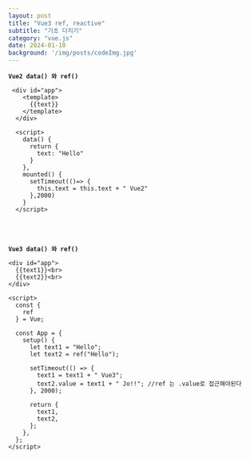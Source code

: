 ```yaml
---
layout: post
title: "Vue3 ref, reactive"
subtitle: "기초 다지기"
category: "vue.js"
date: 2024-01-10
background: '/img/posts/codeImg.jpg'
---
```


**`Vue2 data() 와 ref()`**

```vue
 <div id="app">
    <template>
      {{text}}
    </template>
  </div>

  <script>
    data() {
      return {
        text: "Hello"
      }
    },
    mounted() {
      setTimeout(()=> {
        this.text = this.text + " Vue2"
      },2000)
    }
  </script>
```
<br>
<br>


**`Vue3 data() 와 ref()`**

```vue
<div id="app">
  {{text1}}<br>
  {{text2}}<br>
</div>

<script>
  const {  
    ref
  } = Vue;

  const App = {
    setup() {
      let text1 = "Hello";
      let text2 = ref("Hello");

      setTimeout(() => {
        text1 = text1 + " Vue3"; 
        text2.value = text1 + " Jo!!"; //ref 는 .value로 접근해야된다
      }, 2000);

      return { 
        text1, 
        text2,
      };
    },
  };
</script>
```



<br>



<br> 
<br> 
<br>
